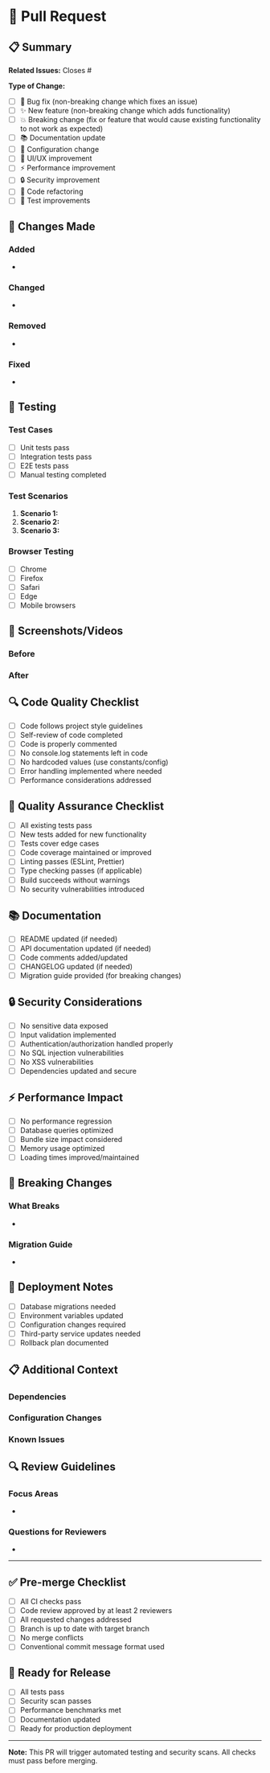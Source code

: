 # 🚀 Pull Request

## 📋 Summary
<!-- Provide a clear and concise description of what this PR does -->

**Related Issues:** Closes #<!-- issue number -->

**Type of Change:**
- [ ] 🐛 Bug fix (non-breaking change which fixes an issue)
- [ ] ✨ New feature (non-breaking change which adds functionality)
- [ ] 💥 Breaking change (fix or feature that would cause existing functionality to not work as expected)
- [ ] 📚 Documentation update
- [ ] 🔧 Configuration change
- [ ] 🎨 UI/UX improvement
- [ ] ⚡ Performance improvement
- [ ] 🔒 Security improvement
- [ ] 🧹 Code refactoring
- [ ] 🧪 Test improvements

## 🎯 Changes Made
<!-- Describe the specific changes made in this PR -->

### Added
- <!-- List new features, components, or functionality -->

### Changed
- <!-- List changes to existing functionality -->

### Removed
- <!-- List removed features or functionality -->

### Fixed
- <!-- List bug fixes -->

## 🧪 Testing
<!-- Describe the tests you ran to verify your changes -->

### Test Cases
- [ ] Unit tests pass
- [ ] Integration tests pass
- [ ] E2E tests pass
- [ ] Manual testing completed

### Test Scenarios
<!-- Describe specific test scenarios you've verified -->
1. **Scenario 1:** <!-- Description -->
2. **Scenario 2:** <!-- Description -->
3. **Scenario 3:** <!-- Description -->

### Browser Testing
- [ ] Chrome
- [ ] Firefox
- [ ] Safari
- [ ] Edge
- [ ] Mobile browsers

## 📸 Screenshots/Videos
<!-- If applicable, add screenshots or videos to help explain your changes -->

### Before
<!-- Screenshot or description of the current state -->

### After
<!-- Screenshot or description of the new state -->

## 🔍 Code Quality Checklist
- [ ] Code follows project style guidelines
- [ ] Self-review of code completed
- [ ] Code is properly commented
- [ ] No console.log statements left in code
- [ ] No hardcoded values (use constants/config)
- [ ] Error handling implemented where needed
- [ ] Performance considerations addressed

## 🧪 Quality Assurance Checklist
- [ ] All existing tests pass
- [ ] New tests added for new functionality
- [ ] Tests cover edge cases
- [ ] Code coverage maintained or improved
- [ ] Linting passes (ESLint, Prettier)
- [ ] Type checking passes (if applicable)
- [ ] Build succeeds without warnings
- [ ] No security vulnerabilities introduced

## 📚 Documentation
- [ ] README updated (if needed)
- [ ] API documentation updated (if needed)
- [ ] Code comments added/updated
- [ ] CHANGELOG updated (if needed)
- [ ] Migration guide provided (for breaking changes)

## 🔒 Security Considerations
- [ ] No sensitive data exposed
- [ ] Input validation implemented
- [ ] Authentication/authorization handled properly
- [ ] No SQL injection vulnerabilities
- [ ] No XSS vulnerabilities
- [ ] Dependencies updated and secure

## ⚡ Performance Impact
- [ ] No performance regression
- [ ] Database queries optimized
- [ ] Bundle size impact considered
- [ ] Memory usage optimized
- [ ] Loading times improved/maintained

## 🔄 Breaking Changes
<!-- If this is a breaking change, describe what breaks and how to migrate -->

### What Breaks
- <!-- List what functionality breaks -->

### Migration Guide
- <!-- Provide steps to migrate -->

## 🚀 Deployment Notes
- [ ] Database migrations needed
- [ ] Environment variables updated
- [ ] Configuration changes required
- [ ] Third-party service updates needed
- [ ] Rollback plan documented

## 📋 Additional Context
<!-- Add any other context about the PR here -->

### Dependencies
<!-- List any new dependencies added -->

### Configuration Changes
<!-- List any configuration changes needed -->

### Known Issues
<!-- List any known issues or limitations -->

## 🔍 Review Guidelines
<!-- Instructions for reviewers -->

### Focus Areas
- <!-- Specific areas you'd like reviewers to focus on -->

### Questions for Reviewers
- <!-- Specific questions you have for reviewers -->

---

## ✅ Pre-merge Checklist
- [ ] All CI checks pass
- [ ] Code review approved by at least 2 reviewers
- [ ] All requested changes addressed
- [ ] Branch is up to date with target branch
- [ ] No merge conflicts
- [ ] Conventional commit message format used

## 🎉 Ready for Release
- [ ] All tests pass
- [ ] Security scan passes
- [ ] Performance benchmarks met
- [ ] Documentation updated
- [ ] Ready for production deployment

---

**Note:** This PR will trigger automated testing and security scans. All checks must pass before merging.